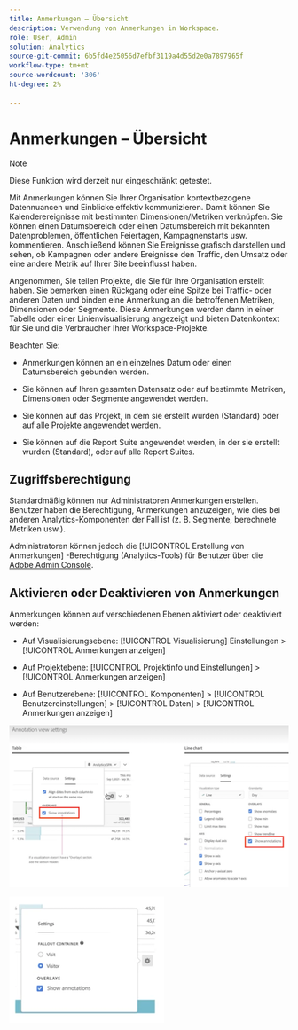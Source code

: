 ```yaml
---
title: Anmerkungen – Übersicht
description: Verwendung von Anmerkungen in Workspace.
role: User, Admin
solution: Analytics
source-git-commit: 6b5fd4e25056d7efbf3119a4d55d2e0a7897965f
workflow-type: tm+mt
source-wordcount: '306'
ht-degree: 2%

---
```


# Anmerkungen – Übersicht

>[!NOTE]
>
>Diese Funktion wird derzeit nur eingeschränkt getestet.

Mit Anmerkungen können Sie Ihrer Organisation kontextbezogene Datennuancen und Einblicke effektiv kommunizieren. Damit können Sie Kalenderereignisse mit bestimmten Dimensionen/Metriken verknüpfen. Sie können einen Datumsbereich oder einen Datumsbereich mit bekannten Datenproblemen, öffentlichen Feiertagen, Kampagnenstarts usw. kommentieren. Anschließend können Sie Ereignisse grafisch darstellen und sehen, ob Kampagnen oder andere Ereignisse den Traffic, den Umsatz oder eine andere Metrik auf Ihrer Site beeinflusst haben.

Angenommen, Sie teilen Projekte, die Sie für Ihre Organisation erstellt haben. Sie bemerken einen Rückgang oder eine Spitze bei Traffic- oder anderen Daten und binden eine Anmerkung an die betroffenen Metriken, Dimensionen oder Segmente. Diese Anmerkungen werden dann in einer Tabelle oder einer Linienvisualisierung angezeigt und bieten Datenkontext für Sie und die Verbraucher Ihrer Workspace-Projekte.

Beachten Sie:

* Anmerkungen können an ein einzelnes Datum oder einen Datumsbereich gebunden werden.

* Sie können auf Ihren gesamten Datensatz oder auf bestimmte Metriken, Dimensionen oder Segmente angewendet werden.

* Sie können auf das Projekt, in dem sie erstellt wurden (Standard) oder auf alle Projekte angewendet werden.

* Sie können auf die Report Suite angewendet werden, in der sie erstellt wurden (Standard), oder auf alle Report Suites.

## Zugriffsberechtigung

Standardmäßig können nur Administratoren Anmerkungen erstellen. Benutzer haben die Berechtigung, Anmerkungen anzuzeigen, wie dies bei anderen Analytics-Komponenten der Fall ist (z. B. Segmente, berechnete Metriken usw.).

Administratoren können jedoch die [!UICONTROL Erstellung von Anmerkungen] -Berechtigung (Analytics-Tools) für Benutzer über die [Adobe Admin Console](https://experienceleague.adobe.com/docs/analytics/admin/admin-console/permissions/analytics-tools.html?lang=en).

## Aktivieren oder Deaktivieren von Anmerkungen

Anmerkungen können auf verschiedenen Ebenen aktiviert oder deaktiviert werden:

* Auf Visualisierungsebene: [!UICONTROL Visualisierung] Einstellungen > [!UICONTROL Anmerkungen anzeigen]

* Auf Projektebene: [!UICONTROL Projektinfo und Einstellungen] > [!UICONTROL Anmerkungen anzeigen]

* Auf Benutzerebene: [!UICONTROL Komponenten] > [!UICONTROL Benutzereinstellungen] > [!UICONTROL Daten] > [!UICONTROL Anmerkungen anzeigen]

![](assets/show-ann.png)

![](assets/show-ann2.png)
